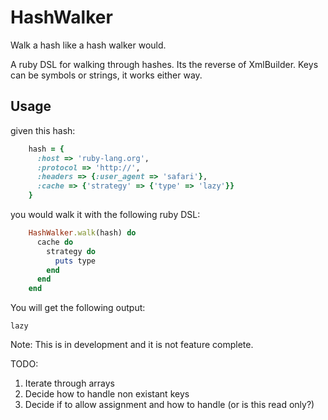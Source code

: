 # HashWalker

Walk a hash like a hash walker would.

A ruby DSL for walking through hashes. Its the reverse of XmlBuilder. Keys can be symbols or strings, it works either way.

## Usage

given this hash:

```ruby
    hash = {
      :host => 'ruby-lang.org',
      :protocol => 'http://',
      :headers => {:user_agent => 'safari'},
      :cache => {'strategy' => {'type' => 'lazy'}}
    }
```

you would walk it with the following ruby DSL:

```ruby
    HashWalker.walk(hash) do
      cache do
        strategy do
          puts type
        end
      end
    end
```

You will get the following output:

```
lazy
```

Note: This is in development and it is not feature complete.

TODO:

1. Iterate through arrays
2. Decide how to handle non existant keys
3. Decide if to allow assignment and how to handle (or is this read only?)